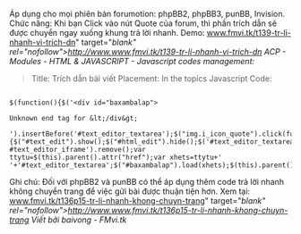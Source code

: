 Áp dụng cho mọi phiên bản forumotion: phpBB2, phpBB3, punBB, Invision.
Chức năng: Khi bạn Click vào nút Quote của forum, thì phần trích dẫn sẽ được chuyển ngay xuống khung trả lời nhanh.
Demo: www.fmvi.tk/t139-tr-li-nhanh-vi-trich-dn" target="_blank" rel="nofollow">http://www.www.fmvi.tk/t139-tr-li-nhanh-vi-trich-dn
ACP - Modules - HTML & JAVASCRIPT - Javascript codes management:_

> Title: Trích dẫn bài viết
> Placement: In the topics
> Javascript Code:
```

$(function(){$('<div id="baxambalap">

Unknown end tag for &lt;/div&gt;

').insertBefore('#text_editor_textarea');$("img.i_icon_quote").click(function(){$("#text_edit").show();$("#html_edit").hide();$('#text_editor_textarea, #text_editor_iframe').remove();var ttytu=$(this).parent().attr("href");var xhets=ttytu+' '+'#text_editor_textarea';$("#baxambalap").load(xhets);$(this).parent().attr("href","#quickreply");$('#text_editor_textarea:gt(0)').remove()});});
```

Ghi chú: Đối với phpBB2 và punBB có thể áp dụng thêm code trả lời nhanh không chuyển trang để việc gửi bài được thuận tiện hơn.
Xem tại: www.fmvi.tk/t136p15-tr-li-nhanh-khong-chuyn-trang" target="_blank" rel="nofollow">http://www.www.fmvi.tk/t136p15-tr-li-nhanh-khong-chuyn-trang
Viết bởi baivong - FMvi.tk_


